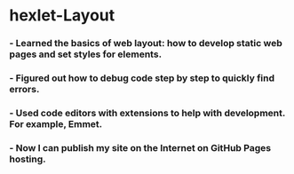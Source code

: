 # hexlet-Layout

### - Learned the basics of web layout: how to develop static web pages and set styles for elements.
### - Figured out how to debug code step by step to quickly find errors.
### - Used code editors with extensions to help with development. For example, Emmet.
### - Now I can publish my site on the Internet on GitHub Pages hosting.